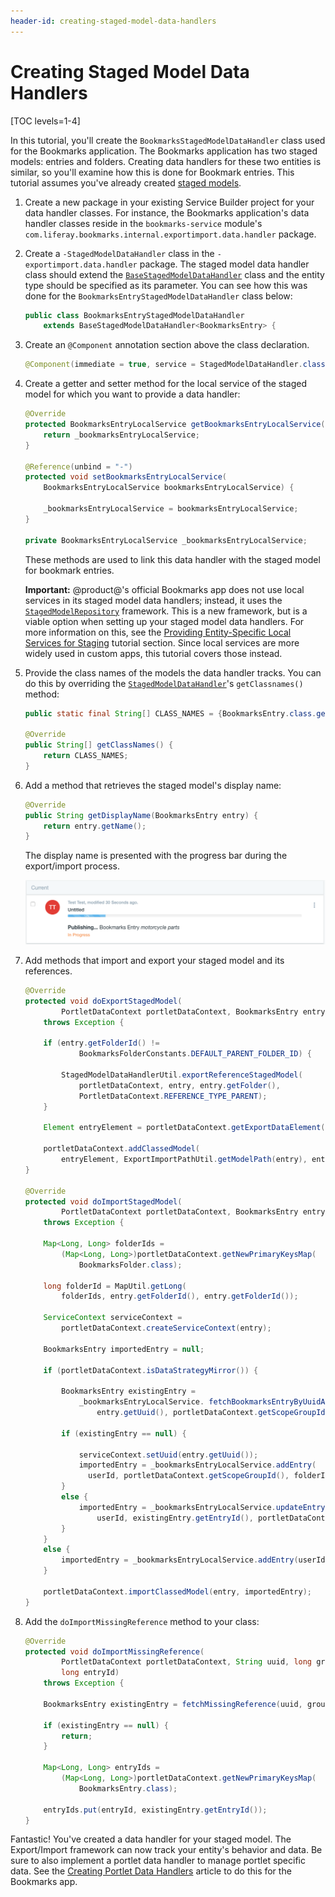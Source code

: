 ```yaml
---
header-id: creating-staged-model-data-handlers
---
```


# Creating Staged Model Data Handlers

[TOC levels=1-4]

In this tutorial, you'll create the `BookmarksStagedModelDataHandler` class used
for the Bookmarks application. The Bookmarks application has two staged models:
entries and folders. Creating data handlers for these two entities is similar,
so you'll examine how this is done for Bookmark entries. This tutorial assumes
you've already created
[staged models](/docs/7-2/frameworks/-/knowledge_base/f/developing-staged-models).

1.  Create a new package in your existing Service Builder project for your data
    handler classes. For instance, the Bookmarks application's data handler
    classes reside in the `bookmarks-service` module's
    `com.liferay.bookmarks.internal.exportimport.data.handler` package.

2.  Create a `-StagedModelDataHandler` class in the `-exportimport.data.handler`
    package. The staged model data handler class should extend the
    [`BaseStagedModelDataHandler`](@platform-ref@/7.1-latest/javadocs/portal-kernel/com/liferay/exportimport/kernel/lar/BaseStagedModelDataHandler.html)
    class and the entity type should be specified as its parameter. You can see
    how this was done for the `BookmarksEntryStagedModelDataHandler` class
    below:

    ```java
    public class BookmarksEntryStagedModelDataHandler
        extends BaseStagedModelDataHandler<BookmarksEntry> {
    ```

3.  Create an `@Component` annotation section above the class declaration.

    ```java
    @Component(immediate = true, service = StagedModelDataHandler.class)
    ```

4.  Create a getter and setter method for the local service of the staged model
    for which you want to provide a data handler:

    ```java
    @Override
    protected BookmarksEntryLocalService getBookmarksEntryLocalService() {
        return _bookmarksEntryLocalService;
    }

    @Reference(unbind = "-")
    protected void setBookmarksEntryLocalService(
        BookmarksEntryLocalService bookmarksEntryLocalService) {

        _bookmarksEntryLocalService = bookmarksEntryLocalService;
    }

    private BookmarksEntryLocalService _bookmarksEntryLocalService;
    ```

    These methods are used to link this data handler with the staged model for
    bookmark entries.

    **Important:** @product@'s official Bookmarks app does not use local
    services in its staged model data handlers; instead, it uses the
    [`StagedModelRepository`](@app-ref@/web-experience/latest/javadocs/com/liferay/exportimport/staged/model/repository/StagedModelRepository.html)
    framework. This is a new framework, but is a viable option when setting up
    your staged model data handlers. For more information on this, see the
    [Providing Entity-Specific Local Services for Staging](/docs/7-2/frameworks/-/knowledge_base/f/providing-entity-specific-local-services-for-staging)
    tutorial section. Since local services are more widely used in custom apps,
    this tutorial covers those instead.

5.  Provide the class names of the models the data handler tracks. You can do
    this by overriding the
    [`StagedModelDataHandler`](@platform-ref@/7.1-latest/javadocs/portal-kernel/com/liferay/exportimport/kernel/lar/StagedModelDataHandler.html)'s
    `getClassnames()` method:

    ```java
    public static final String[] CLASS_NAMES = {BookmarksEntry.class.getName()};

    @Override
    public String[] getClassNames() {
        return CLASS_NAMES;
    }
    ```

6.  Add a method that retrieves the staged model's display name:

    ```java
    @Override
    public String getDisplayName(BookmarksEntry entry) {
        return entry.getName();
    }
    ```

    The display name is presented with the progress bar during the export/import
    process.

    ![Figure 1: Your staged model data handler provides the display name in the Export/Import UI.](../../../../images/staged-model-display-name.png)

7.  Add methods that import and export your staged model and its references.

    ```java
    @Override
    protected void doExportStagedModel(
            PortletDataContext portletDataContext, BookmarksEntry entry)
        throws Exception {

        if (entry.getFolderId() !=
                BookmarksFolderConstants.DEFAULT_PARENT_FOLDER_ID) {

            StagedModelDataHandlerUtil.exportReferenceStagedModel(
                portletDataContext, entry, entry.getFolder(),
                PortletDataContext.REFERENCE_TYPE_PARENT);
        }

        Element entryElement = portletDataContext.getExportDataElement(entry);

        portletDataContext.addClassedModel(
            entryElement, ExportImportPathUtil.getModelPath(entry), entry);
    }

    @Override
    protected void doImportStagedModel(
            PortletDataContext portletDataContext, BookmarksEntry entry)
        throws Exception {

        Map<Long, Long> folderIds =
            (Map<Long, Long>)portletDataContext.getNewPrimaryKeysMap(
                BookmarksFolder.class);

        long folderId = MapUtil.getLong(
            folderIds, entry.getFolderId(), entry.getFolderId());

        ServiceContext serviceContext =
            portletDataContext.createServiceContext(entry);

        BookmarksEntry importedEntry = null;

        if (portletDataContext.isDataStrategyMirror()) {

            BookmarksEntry existingEntry =
                _bookmarksEntryLocalService. fetchBookmarksEntryByUuidAndGroupId(
                    entry.getUuid(), portletDataContext.getScopeGroupId());

            if (existingEntry == null) {

                serviceContext.setUuid(entry.getUuid());
                importedEntry = _bookmarksEntryLocalService.addEntry(					
                  userId, portletDataContext.getScopeGroupId(), folderId, entry.getName(), entry.getUrl(), entry.getDescription(), serviceContext);
            }
            else {
                importedEntry = _bookmarksEntryLocalService.updateEntry(
                    userId, existingEntry.getEntryId(), portletDataContext.getScopeGroupId(), folderId, entry.getName(), entry.getUrl(), entry.getDescription(),	serviceContext);
            }
        }
        else {
            importedEntry = _bookmarksEntryLocalService.addEntry(userId, portletDataContext.getScopeGroupId(), folderId,entry.getName(), entry.getUrl(), entry.getDescription(),	serviceContext);
        }

        portletDataContext.importClassedModel(entry, importedEntry);
    }
    ```

8.  Add the `doImportMissingReference` method to your class:

    ```java
    @Override
    protected void doImportMissingReference(
            PortletDataContext portletDataContext, String uuid, long groupId,
            long entryId)
        throws Exception {

        BookmarksEntry existingEntry = fetchMissingReference(uuid, groupId);

        if (existingEntry == null) {
            return;
        }

        Map<Long, Long> entryIds =
            (Map<Long, Long>)portletDataContext.getNewPrimaryKeysMap(
                BookmarksEntry.class);

        entryIds.put(entryId, existingEntry.getEntryId());
    }
    ```

Fantastic! You've created a data handler for your staged model. The
Export/Import framework can now track your entity's behavior and data. Be sure
to also implement a portlet data handler to manage portlet specific data. See
the
[Creating Portlet Data Handlers](/docs/7-2/frameworks/-/knowledge_base/f/creating-portlet-data-handlers)
article to do this for the Bookmarks app.
